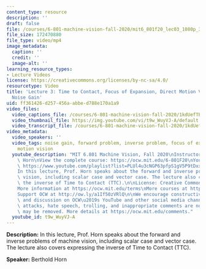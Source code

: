 ```yaml
---
content_type: resource
description: ''
draft: false
file: /courses/6-801-machine-vision-fall-2020/mit6_801f20_lec03_1080p_360p_16_9.mp4
file_size: 172470880
file_type: video/mp4
image_metadata:
  caption: ''
  credit: ''
  image-alt: ''
learning_resource_types:
- Lecture Videos
license: https://creativecommons.org/licenses/by-nc-sa/4.0/
resourcetype: Video
title: 'Lecture 3: Time to Contact, Focus of Expansion, Direct Motion Vision Methods,
  Noise Gain'
uid: ff361426-d257-456a-abbe-d788e170a1a9
video_files:
  video_captions_file: /courses/6-801-machine-vision-fall-2020/1kdUefTBV9Yccg0ijLGVMOnHOn5mx9A2s_transcript.webvtt
  video_thumbnail_file: https://img.youtube.com/vi/t9w_WuyVJ-A/default.jpg
  video_transcript_file: /courses/6-801-machine-vision-fall-2020/1kdUefTBV9Yccg0ijLGVMOnHOn5mx9A2s_transcript.pdf
video_metadata:
  video_speakers: ''
  video_tags: noise gain, forward problem, inverse problem, focus of expansion, direction
    motion vision
  youtube_description: "MIT 6.801 Machine Vision, Fall 2020\nInstructor: Berthold\
    \ Horn\nView the complete course: https://ocw.mit.edu/6-801F20\nYouTube Playlist:\
    \ https://www.youtube.com/playlist?list=PLUl4u3cNGP63pfpS1gV5P9tDxxL_e4W8O\n\n\
    In this lecture, Prof. Horn speaks about the forward and inverse problems of machine\
    \ vision, including scalar case and vector case. The lecture also covers expressing\
    \ the inverse of Time to Contact (TTC).\n\nLicense: Creative Commons BY-NC-SA\n\
    More information at https://ocw.mit.edu/terms\nMore courses at https://ocw.mit.edu\n\
    Support OCW at http://ow.ly/a1If50zVRlQ\n\nWe encourage constructive comments\
    \ and discussion on OCW\u2019s YouTube and other social media channels. Personal\
    \ attacks, hate speech, trolling, and inappropriate comments are not allowed and\
    \ may be removed. More details at https://ocw.mit.edu/comments."
  youtube_id: t9w_WuyVJ-A
---
```

**Description:** In this lecture, Prof. Horn speaks about the forward and inverse problems of machine vision, including scalar case and vector case. The lecture also covers expressing the inverse of Time to Contact (TTC).

**Speaker:** Berthold Horn